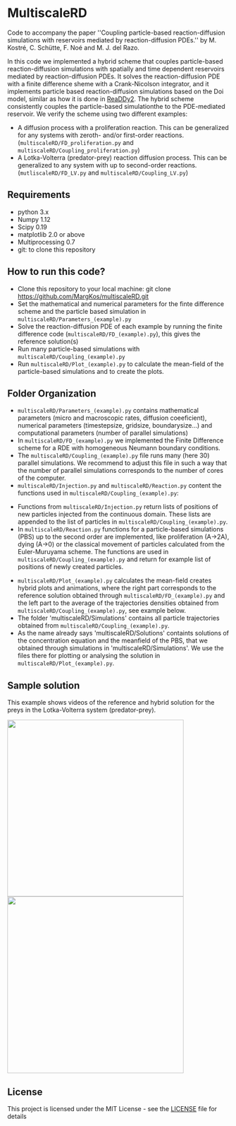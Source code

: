# MultiscaleRD
Code to accompany the paper ''Coupling particle-based reaction-diffusion 
simulations with reservoirs mediated by reaction-diffusion PDEs.'' 
by M. Kostré, C. Schütte, F. Noé and M. J. del Razo.

In this code we implemented a hybrid scheme that couples particle-based reaction-diffusion simulations with spatially and time dependent reservoirs mediated by reaction-diffusion PDEs. It solves the reaction-diffusion PDE with a finite difference sheme 
with a Crank-Nicolson integrator, and it implements particle based reaction-diffusion simulations based on the Doi model, similar as how it is done in [ReaDDy2](https://readdy.github.io/). The hybrid scheme consistently couples the particle-based simulationthe
to the PDE-mediated reservoir. We verify the scheme using two different examples: 
* A diffusion process with a proliferation reaction. This can be generalized for any systems with zeroth- and/or first-order reactions. (`multiscaleRD/FD_proliferation.py` and `multiscaleRD/Coupling_proliferation.py`)
* A Lotka-Volterra (predator-prey) reaction diffusion process. This can be generalized to any system with up to second-order reactions. (`mutliscaleRD/FD_LV.py` and `multiscaleRD/Coupling_LV.py`)

## Requirements

* python 3.x
* Numpy 1.12
* Scipy 0.19
* matplotlib 2.0 or above
* Multiprocessing 0.7
* git: to clone this repository 

## How to run this code?

* Clone this repository to your local machine: git clone https://github.com/MargKos/multiscaleRD.git
* Set the mathematical and numerical parameters for the finte difference scheme and the particle based simulation in `multiscaleRD/Parameters_(example).py`
* Solve the reaction-diffusion PDE of each example by running the finite difference code (`multiscaleRD/FD_(example).py`), this gives the reference solution(s)
* Run many particle-based simulations with `multiscaleRD/Coupling_(example).py`
* Run `multiscaleRD/Plot_(example).py` to calculate the mean-field of the particle-based simulations and to create the plots. 

## Folder Organization

* `multiscaleRD/Parameters_(example).py` contains mathematical parameters (micro and macroscopic rates, diffusion coeeficient), numerical parameters (timestepsize, gridsize, boundarysize...)
and computational parameters (number of parallel simulations)
* In `multiscaleRD/FD_(example).py` we implemented the Finite Difference scheme for a RDE with homogeneous Neumann boundary conditions. 
* The `multiscaleRD/Coupling_(example).py` file runs many (here 30) parallel simulations. We recommend to adjust this file in such a way that the number
of parallel simulations corresponds to the number of cores of the computer. 
* `multiscaleRD/Injection.py` and `multiscaleRD/Reaction.py` content the functions used in `multiscaleRD/Coupling_(example).py`:
 - Functions from `multiscaleRD/Injection.py` return lists of positions of new particles injected from the 
continuous domain. These lists are appended to the list of particles in `multiscaleRD/Coupling_(example).py`.
 - In `multiscaleRD/Reaction.py` functions for a  particle-based simulations (PBS) up to the second order are implemented,
 like proliferation (A->2A), dying (A->0) or the 
classical movement of particles calculated from the Euler-Muruyama scheme. The functions are used in `multiscaleRD/Coupling_(example).py` and 
return for example list of positions of newly created particles.
* `multiscaleRD/Plot_(example).py` calculates the mean-field creates hybrid plots and animations, where the right part corresponds to the reference solution obtained 
through `multiscaleRD/FD_(example).py` and the left part to the average of the trajectories densities obtained from `multiscaleRD/Coupling_(example).py`, see example below.
* The folder 'multiscaleRD/Simulations' contains all particle trajectories obtained from `multiscaleRD/Coupling_(example).py`.
* As the name already says 'multiscaleRD/Solutions' containts solutions of the concentration equation and the meanfield of the PBS, that we obtained through simulations in 'multiscaleRD/Simulations'. We use the files there for plotting or analysing the solution in `multiscaleRD/Plot_(example).py`.


## Sample solution

This example shows videos of the reference and hybrid solution for the preys in the Lotka-Volterra system (predator-prey).

<img src="Videos/PreyReferenceVideo.gif" width="400"> <img src="Videos/PreyHybridVideo.gif" width="400" />

## License

This project is licensed under the MIT License - see the [LICENSE](LICENSE) file for details
